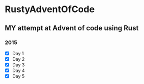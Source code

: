 # RustyAdventOfCode
## MY attempt at Advent of code using Rust

### 2015
  - [x] Day 1
  - [x] Day 2
  - [x] Day 3
  - [x] Day 4
  - [x] Day 5
